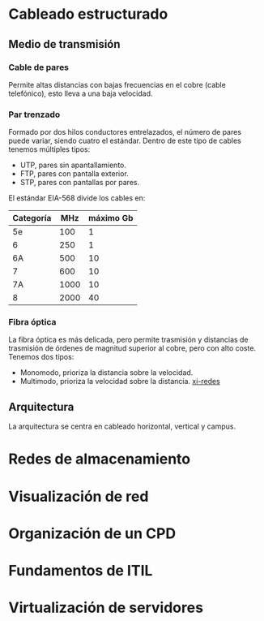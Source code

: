 # Cableado estructurado
## Medio de transmisión
### Cable de pares
Permite altas distancias con bajas frecuencias en el cobre (cable telefónico), esto lleva a una baja velocidad.
### Par trenzado
Formado por dos hilos conductores entrelazados, el número de pares puede variar, siendo cuatro el estándar. Dentro de este tipo de cables tenemos múltiples tipos:
- UTP, pares sin apantallamiento.
- FTP, pares con pantalla exterior.
- STP, pares con pantallas por pares.

El estándar EIA-568 divide los cables en:

| Categoría | MHz  | máximo Gb | 
| --------- | ---- | --------- |
| 5e        | 100  | 1         |
| 6         | 250  | 1         |
| 6A        | 500  | 10        |
| 7         | 600  | 10        |
| 7A        | 1000 | 10        |
| 8         | 2000 | 40        |
### Fibra óptica
La fibra óptica es más delicada, pero permite trasmisión y distancias de trasmisión de órdenes de magnitud superior al cobre, pero con alto coste. Tenemos dos tipos:
- Monomodo, prioriza la distancia sobre la velocidad.
- Multimodo, prioriza la velocidad sobre la distancia.
[xi-redes](xi-redes.md)
## Arquitectura
La arquitectura se centra en cableado horizontal, vertical y campus.
# Redes de almacenamiento
# Visualización de red
# Organización de un CPD
# Fundamentos de ITIL
# Virtualización de servidores